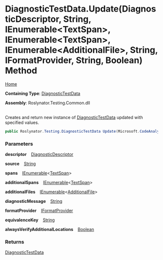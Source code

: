 # DiagnosticTestData\.Update\(DiagnosticDescriptor, String, IEnumerable\<TextSpan>, IEnumerable\<TextSpan>, IEnumerable\<AdditionalFile>, String, IFormatProvider, String, Boolean\) Method

[Home](../../../../README.md)

**Containing Type**: [DiagnosticTestData](../README.md)

**Assembly**: Roslynator\.Testing\.Common\.dll

\
Creates and return new instance of [DiagnosticTestData](../README.md) updated with specified values\.

```csharp
public Roslynator.Testing.DiagnosticTestData Update(Microsoft.CodeAnalysis.DiagnosticDescriptor descriptor, string source, System.Collections.Generic.IEnumerable<Microsoft.CodeAnalysis.Text.TextSpan> spans, System.Collections.Generic.IEnumerable<Microsoft.CodeAnalysis.Text.TextSpan> additionalSpans, System.Collections.Generic.IEnumerable<Roslynator.Testing.AdditionalFile> additionalFiles, string diagnosticMessage, IFormatProvider formatProvider, string equivalenceKey, bool alwaysVerifyAdditionalLocations)
```

### Parameters

**descriptor** &ensp; [DiagnosticDescriptor](https://docs.microsoft.com/en-us/dotnet/api/microsoft.codeanalysis.diagnosticdescriptor)

**source** &ensp; [String](https://docs.microsoft.com/en-us/dotnet/api/system.string)

**spans** &ensp; [IEnumerable](https://docs.microsoft.com/en-us/dotnet/api/system.collections.generic.ienumerable-1)\<[TextSpan](https://docs.microsoft.com/en-us/dotnet/api/microsoft.codeanalysis.text.textspan)>

**additionalSpans** &ensp; [IEnumerable](https://docs.microsoft.com/en-us/dotnet/api/system.collections.generic.ienumerable-1)\<[TextSpan](https://docs.microsoft.com/en-us/dotnet/api/microsoft.codeanalysis.text.textspan)>

**additionalFiles** &ensp; [IEnumerable](https://docs.microsoft.com/en-us/dotnet/api/system.collections.generic.ienumerable-1)\<[AdditionalFile](../../AdditionalFile/README.md)>

**diagnosticMessage** &ensp; [String](https://docs.microsoft.com/en-us/dotnet/api/system.string)

**formatProvider** &ensp; [IFormatProvider](https://docs.microsoft.com/en-us/dotnet/api/system.iformatprovider)

**equivalenceKey** &ensp; [String](https://docs.microsoft.com/en-us/dotnet/api/system.string)

**alwaysVerifyAdditionalLocations** &ensp; [Boolean](https://docs.microsoft.com/en-us/dotnet/api/system.boolean)

### Returns

[DiagnosticTestData](../README.md)

